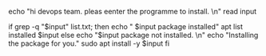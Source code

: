 echo "hi devops team. pleas eenter the programme to install. \n"
 read input

if grep -q "$input" list.txt; then
      echo " $input package installed" 
      apt list installed $input
else 
      echo "$input package not installed. \n"
	echo "Installing the package for you."
	sudo apt install -y $input
fi 

